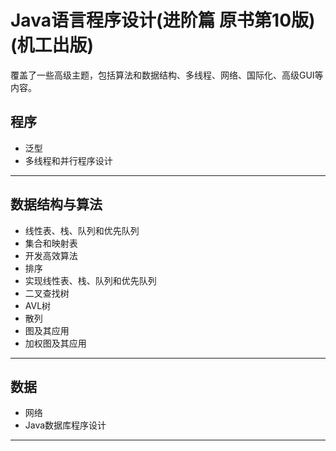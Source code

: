 #   Java语言程序设计(进阶篇 原书第10版)(机工出版)

覆盖了一些高级主题，包括算法和数据结构、多线程、网络、国际化、高级GUI等内容。


##  程序
-   泛型
-   多线程和并行程序设计

----

##  数据结构与算法
-   线性表、栈、队列和优先队列
-   集合和映射表
-   开发高效算法
-   排序
-   实现线性表、栈、队列和优先队列
-   二叉查找树
-   AVL树
-   散列
-   图及其应用
-   加权图及其应用

----

##  数据
-   网络
-   Java数据库程序设计

----